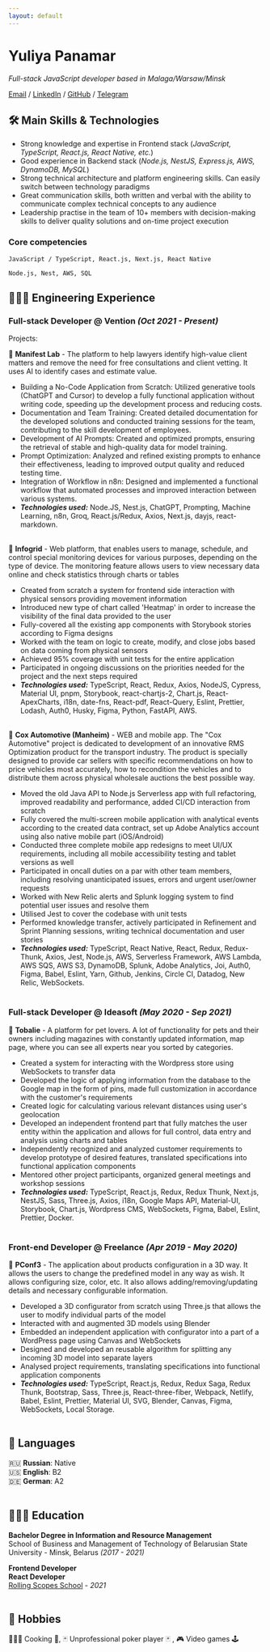 ```yaml
---
layout: default
---
```


# Yuliya Panamar

_Full-stack JavaScript developer based in Malaga/Warsaw/Minsk_ <br>

[Email](mailto:jponomar.dev@gmail.com) / [LinkedIn](https://www.linkedin.com/in/yuliya-panamar/) / [GitHub](https://github.com/julia-dream) / [Telegram](https://t.me/jponomar)

## 🛠️ Main Skills & Technologies

* Strong knowledge and expertise in Frontend stack (_JavaScript, TypeScript, React.js, React Native, etc._)
* Good experience in Backend stack (_Node.js, NestJS, Express.js, AWS, DynamoDB, MySQL_)
* Strong technical architecture and platform engineering skills. Can easily switch between technology paradigms
* Great communication skills, both written and verbal with the ability to communicate complex technical concepts to any audience
* Leadership practise in the team of 10+ members with decision-making skills to deliver quality solutions and on-time project execution

### Core competencies

```
JavaScript / TypeScript, React.js, Next.js, React Native
```

```
Node.js, Nest, AWS, SQL
```


## 👩🏼‍💻 Engineering Experience

### **Full-stack Developer** @ Vention _(Oct 2021 - Present)_ <br>

Projects:

📝 **Manifest Lab** - The platform to help lawyers identify high-value client matters and remove the need for free consultations and client vetting. It uses AI to identify cases and estimate value.
 - Building a No-Code Application from Scratch: Utilized generative tools (ChatGPT and Cursor) to develop a fully functional application without writing code, speeding up the development process and reducing costs.
 - Documentation and Team Training: Created detailed documentation for the developed solutions and conducted training sessions for the team, contributing to the skill development of employees.
 - Development of AI Prompts: Created and optimized prompts, ensuring the retrieval of stable and high-quality data for model training.
 - Prompt Optimization: Analyzed and refined existing prompts to enhance their effectiveness, leading to improved output quality and reduced testing time.
 - Integration of Workflow in n8n: Designed and implemented a functional workflow that automated processes and improved interaction between various systems.
 - **_Technologies used:_** Node.JS, Nest.js, ChatGPT, Prompting, Machine Learning, n8n, Groq, React.js/Redux, Axios, Next.js, dayjs, react-markdown.
 <br><br>

 📝 **Infogrid** - Web platform, that enables users to manage, schedule, and control special monitoring devices for various purposes, depending on the type of device. The monitoring feature allows users to view necessary data online and check statistics through charts or tables
  - Created from scratch a system for frontend side interaction with physical sensors providing movement information
  - Introduced new type of chart called 'Heatmap' in order to increase the visibility of the final data provided to the user
  - Fully-covered all the existing app components with Storybook stories according to Figma designs
  - Worked with the team on logic to create, modify, and close jobs based on data coming from physical sensors
  - Achieved 95% coverage with unit tests for the entire application
  - Participated in ongoing discussions on the priorities needed for the project and the next steps required
  - **_Technologies used:_** TypeScript, React, Redux, Axios, NodeJS, Cypress, Material UI, pnpm, Storybook, react-chartjs-2, Chart.js, React-ApexCharts, i18n, date-fns, React-pdf, React-Query, Eslint, Prettier, Lodash, Auth0, Husky, Figma, Python, FastAPI, AWS.
<br><br>

 📝 **Cox Automotive (Manheim)** - WEB and mobile app. The "Cox Automotive" project is dedicated to development of an innovative RMS Optimization product for the transport industry. The product is specially designed to provide car sellers with specific recommendations on how to price vehicles most accurately, how to recondition the vehicles and to distribute them across physical wholesale auctions the best possible way.
  - Moved the old Java API to Node.js Serverless app with full refactoring, improved readability and performance, added CI/CD interaction from scratch
  - Fully covered the multi-screen mobile application with analytical events according to the created data contract, set up Adobe Analytics account using also native mobile part (iOS/Android)
  - Conducted three complete mobile app redesigns to meet UI/UX requirements, including all mobile accessibility testing and tablet versions as well
  - Participated in oncall duties on a par with other team members, including resolving unanticipated issues, errors and urgent user/owner requests
  - Worked with New Relic alerts and Splunk logging system to find potential user issues and resolve them
  - Utilised Jest to cover the codebase with unit tests
  - Performed knowledge transfer, actively participated in Refinement and Sprint Planning sessions, writing technical documentation and user stories
  - **_Technologies used:_** TypeScript, React Native, React, Redux, Redux-Thunk, Axios, Jest, Node.js, AWS, Serverless Framework, AWS Lambda, AWS SQS, AWS S3, DynamoDB, Splunk, Adobe Analytics, Joi, Auth0, Figma, Babel, Eslint, Yarn, Github, Jenkins, Circle CI, Datadog, New Relic, WebSockets.
<br><br>

### **Full-stack Developer** @ Ideasoft _(May 2020 - Sep 2021)_ <br>

 📝 **Tobalie** - A platform for pet lovers. A lot of functionality for pets and their owners including magazines with constantly updated information, map page, where you can see all experts near you sorted by categories.
  - Created a system for interacting with the Wordpress store using WebSockets to transfer data
  - Developed the logic of applying information from the database to the Google map in the form of pins, made full customization in accordance with the customer's requirements
  - Created logic for calculating various relevant distances using user's geolocation
  - Developed an independent frontend part that fully matches the user entity within the application and allows for full control, data entry and analysis using charts and tables
  - Independently recognized and analyzed customer requirements to develop prototype of desired features, translated specifications into functional application components
  - Mentored other project participants, organized general meetings and workshop sessions
  - **_Technologies used:_** TypeScript, React.js, Redux, Redux Thunk, Next.js, NestJS, Sass, Three.js, Axios, i18n, Google Maps API, Material-UI, Storybook, Chart.js, Wordpress CMS, WebSockets, Figma, Babel, Eslint, Prettier, Docker.
<br><br>

### **Front-end Developer** @ Freelance _(Apr 2019 - May 2020)_ <br>

📝 **PConf3** - The application about products configuration in a 3D way. It allows the users to change the predefined model in any way as wish. It allows configuring size, color, etc. It also allows adding/removing/updating details and necessary configurable information.
  - Developed a 3D configurator from scratch using Three.js that allows the user to modify individual parts of the model
  - Interacted with and augmented 3D models using Blender
  - Embedded an independent application with configurator into a part of a WordPress page using Canvas and WebSockets
  - Designed and developed an reusable algorithm for splitting any incoming 3D model into separate layers
  - Analysed project requirements, translating specifications into functional application components
  - **_Technologies used:_** TypeScript, React.js, Redux, Redux Saga, Redux Thunk, Bootstrap, Sass, Three.js, React-three-fiber, Webpack, Netlify, Babel, Eslint, Prettier, Material UI, SVG, Blender, Canvas, Figma, WebSockets, Local Storage.
<br><br>

## 💬 Languages

🇷🇺 **Russian**: Native <br>
🇺🇸 **English**: B2 <br>
🇩🇪 **German**: A2
<br><br>

## 👩🏼‍🎓 Education

**Bachelor Degree in Information and Resource Management**<br>
School of Business and Management of Technology of Belarusian State University - Minsk, Belarus _(2017 - 2021)_

**Frontend Developer**<br>
**React Developer**<br>
[Rolling Scopes School](https://app.rs.school/certificate/zv225vxh) - _2021_
<br><br>

## 🎲 Hobbies

👩🏻‍🍳 Cooking 🍪, 🃏 Unprofessional poker player 🃏 , 🎮 Video games 🕹️

